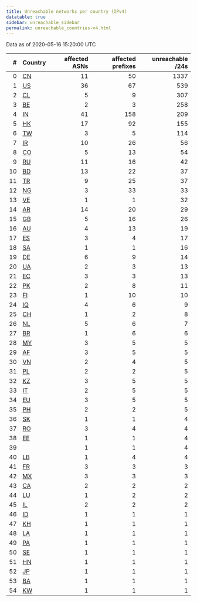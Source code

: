 ```yaml
---
title: Unreachable networks per country (IPv4)
datatable: true
sidebar: unreachable_sidebar
permalink: unreachable_countries-v4.html
---
```


Data as of 2020-05-16 15:20:00 UTC

<div class="datatable-begin"></div>

|   # | Country                      |   affected ASNs |   affected prefixes |   unreachable /24s |
|----:|:-----------------------------|----------------:|--------------------:|-------------------:|
|   0 | [CN](unreachable_cn-v4.html) |              11 |                  50 |               1337 |
|   1 | [US](unreachable_us-v4.html) |              36 |                  67 |                539 |
|   2 | [CL](unreachable_cl-v4.html) |               5 |                   9 |                307 |
|   3 | [BE](unreachable_be-v4.html) |               2 |                   3 |                258 |
|   4 | [IN](unreachable_in-v4.html) |              41 |                 158 |                209 |
|   5 | [HK](unreachable_hk-v4.html) |              17 |                  92 |                155 |
|   6 | [TW](unreachable_tw-v4.html) |               3 |                   5 |                114 |
|   7 | [IR](unreachable_ir-v4.html) |              10 |                  26 |                 56 |
|   8 | [CO](unreachable_co-v4.html) |               5 |                  13 |                 54 |
|   9 | [RU](unreachable_ru-v4.html) |              11 |                  16 |                 42 |
|  10 | [BD](unreachable_bd-v4.html) |              13 |                  22 |                 37 |
|  11 | [TR](unreachable_tr-v4.html) |               9 |                  25 |                 37 |
|  12 | [NG](unreachable_ng-v4.html) |               3 |                  33 |                 33 |
|  13 | [VE](unreachable_ve-v4.html) |               1 |                   1 |                 32 |
|  14 | [AR](unreachable_ar-v4.html) |              14 |                  20 |                 29 |
|  15 | [GB](unreachable_gb-v4.html) |               5 |                  16 |                 26 |
|  16 | [AU](unreachable_au-v4.html) |               4 |                  13 |                 19 |
|  17 | [ES](unreachable_es-v4.html) |               3 |                   4 |                 17 |
|  18 | [SA](unreachable_sa-v4.html) |               1 |                   1 |                 16 |
|  19 | [DE](unreachable_de-v4.html) |               6 |                   9 |                 14 |
|  20 | [UA](unreachable_ua-v4.html) |               2 |                   3 |                 13 |
|  21 | [EC](unreachable_ec-v4.html) |               3 |                   3 |                 13 |
|  22 | [PK](unreachable_pk-v4.html) |               2 |                   8 |                 11 |
|  23 | [FI](unreachable_fi-v4.html) |               1 |                  10 |                 10 |
|  24 | [IQ](unreachable_iq-v4.html) |               4 |                   6 |                  9 |
|  25 | [CH](unreachable_ch-v4.html) |               1 |                   2 |                  8 |
|  26 | [NL](unreachable_nl-v4.html) |               5 |                   6 |                  7 |
|  27 | [BR](unreachable_br-v4.html) |               1 |                   6 |                  6 |
|  28 | [MY](unreachable_my-v4.html) |               3 |                   5 |                  5 |
|  29 | [AF](unreachable_af-v4.html) |               3 |                   5 |                  5 |
|  30 | [VN](unreachable_vn-v4.html) |               2 |                   4 |                  5 |
|  31 | [PL](unreachable_pl-v4.html) |               2 |                   2 |                  5 |
|  32 | [KZ](unreachable_kz-v4.html) |               3 |                   5 |                  5 |
|  33 | [IT](unreachable_it-v4.html) |               2 |                   5 |                  5 |
|  34 | [EU](unreachable_eu-v4.html) |               3 |                   5 |                  5 |
|  35 | [PH](unreachable_ph-v4.html) |               2 |                   2 |                  5 |
|  36 | [SK](unreachable_sk-v4.html) |               1 |                   1 |                  4 |
|  37 | [RO](unreachable_ro-v4.html) |               3 |                   4 |                  4 |
|  38 | [EE](unreachable_ee-v4.html) |               1 |                   1 |                  4 |
|  39 | [](unreachable_-v4.html)     |               1 |                   1 |                  4 |
|  40 | [LB](unreachable_lb-v4.html) |               1 |                   4 |                  4 |
|  41 | [FR](unreachable_fr-v4.html) |               3 |                   3 |                  3 |
|  42 | [MX](unreachable_mx-v4.html) |               3 |                   3 |                  3 |
|  43 | [CA](unreachable_ca-v4.html) |               2 |                   2 |                  2 |
|  44 | [LU](unreachable_lu-v4.html) |               1 |                   2 |                  2 |
|  45 | [IL](unreachable_il-v4.html) |               2 |                   2 |                  2 |
|  46 | [ID](unreachable_id-v4.html) |               1 |                   1 |                  1 |
|  47 | [KH](unreachable_kh-v4.html) |               1 |                   1 |                  1 |
|  48 | [LA](unreachable_la-v4.html) |               1 |                   1 |                  1 |
|  49 | [PA](unreachable_pa-v4.html) |               1 |                   1 |                  1 |
|  50 | [SE](unreachable_se-v4.html) |               1 |                   1 |                  1 |
|  51 | [HN](unreachable_hn-v4.html) |               1 |                   1 |                  1 |
|  52 | [JP](unreachable_jp-v4.html) |               1 |                   1 |                  1 |
|  53 | [BA](unreachable_ba-v4.html) |               1 |                   1 |                  1 |
|  54 | [KW](unreachable_kw-v4.html) |               1 |                   1 |                  1 |

<div class="datatable-end"></div>